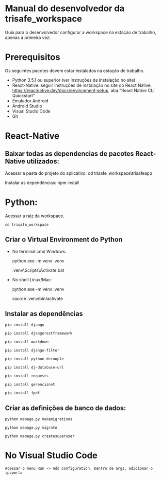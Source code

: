 # Manual do desenvolvedor da trisafe_workspace

Guia para o desenvolvedor configurar a workspace na estação de trabalho, apenas a primeira vez:

# Prerequisitos

Os seguintes pacotes devem estar instalados na estação de trabalho.

- Python 3.5.1 ou superior (ver instruções de instalação no site)
- React-Native: seguir instruções de instalação no site do React Native, https://reactnative.dev/docs/environment-setup, aba "React Native CLI Quickstart"
- Emulador Android
- Android Studio
- Visual Studio Code
- Git

# React-Native

## Baixar todas as dependencias de pacotes React-Native utilizados:

Acessar a pasta do projeto do aplicativo:
	cd trisafe_workspace\trisafeapp

Instalar as dependências:
	npm install
	
# Python:

Acessar a raiz da workspace.

	cd trisafe_workspace

## Criar o Virtual Environment do Python
 - No terminal cmd Windows:
	
	python.exe -m venv .venv

	.venv\Scripts\Activate.bat

 - No shell Linux/Mac:

	python.exe -m venv .venv
	
	source .venv/bin/activate

## Instalar as dependências
	
	pip install django
	
	pip install djangorestframework
	
	pip install markdown
	
	pip install django-filter
	
	pip install python-decouple
	
	pip install dj-database-url
	
	pip install requests
	
	pip install gerencianet
	
	pip install fpdf

## Criar as definições de banco de dados:

	python manage.py makemigrations
	
	python manage.py migrate
	
	python manage.py createsuperuser

# No Visual Studio Code
	
	Acessar o menu Run -> Add Configuration. Dentro de args, adicionar o ip:porta
